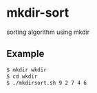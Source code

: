 # mkdir-sort
sorting algorithm using mkdir


## Example 

```sh
$ mkdir wkdir
$ cd wkdir
$ ./mkdirsort.sh 9 2 7 4 6
```
